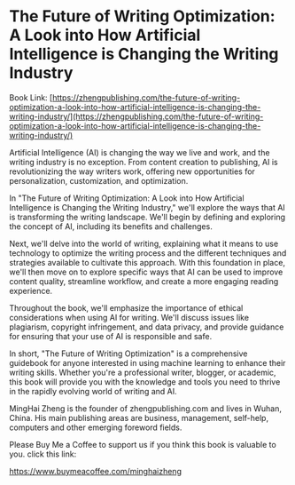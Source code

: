# The Future of Writing Optimization: A Look into How Artificial Intelligence is Changing the Writing Industry

Book Link: [https://zhengpublishing.com/the-future-of-writing-optimization-a-look-into-how-artificial-intelligence-is-changing-the-writing-industry/](https://zhengpublishing.com/the-future-of-writing-optimization-a-look-into-how-artificial-intelligence-is-changing-the-writing-industry/)

Artificial Intelligence (AI) is changing the way we live and work, and the writing industry is no exception. From content creation to publishing, AI is revolutionizing the way writers work, offering new opportunities for personalization, customization, and optimization.

In "The Future of Writing Optimization: A Look into How Artificial Intelligence is Changing the Writing Industry," we'll explore the ways that AI is transforming the writing landscape. We'll begin by defining and exploring the concept of AI, including its benefits and challenges.

Next, we'll delve into the world of writing, explaining what it means to use technology to optimize the writing process and the different techniques and strategies available to cultivate this approach. With this foundation in place, we'll then move on to explore specific ways that AI can be used to improve content quality, streamline workflow, and create a more engaging reading experience.

Throughout the book, we'll emphasize the importance of ethical considerations when using AI for writing. We'll discuss issues like plagiarism, copyright infringement, and data privacy, and provide guidance for ensuring that your use of AI is responsible and safe.

In short, "The Future of Writing Optimization" is a comprehensive guidebook for anyone interested in using machine learning to enhance their writing skills. Whether you're a professional writer, blogger, or academic, this book will provide you with the knowledge and tools you need to thrive in the rapidly evolving world of writing and AI.

MingHai Zheng is the founder of zhengpublishing.com and lives in Wuhan, China. His main publishing areas are business, management, self-help, computers and other emerging foreword fields.

Please Buy Me a Coffee to support us if you think this book is valuable to you. click this link:

https://www.buymeacoffee.com/minghaizheng
